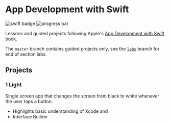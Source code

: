 # App Development with Swift

![swift badge](https://img.shields.io/badge/swift-5-orange.svg) ![progress bar](https://img.shields.io/badge/progress-29%25-ff69b4.svg)

Lessons and guided projects following Apple's [App Development with Swift](https://itunes.apple.com/za/book/app-development-with-swift/id1219117996?mt=11) book.

The `master` branch contains guided projects only, see the [`labs`](https://github.com/ketshaka/app-development-with-swift/tree/labs) branch for end of section labs.

## Projects
### 1 Light
Single screen app that changes the screen from black to white whenever the user taps a button.
- Highlights basic understanding of Xcode and
- Interface Builder
